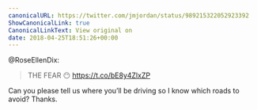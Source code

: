 ```yaml
---
canonicalURL: https://twitter.com/jmjordan/status/989215322052923392
ShowCanonicalLink: true
CanonicalLinkText: View original on
date: 2018-04-25T18:51:26+00:00
---
```

@RoseEllenDix:

> THE FEAR 😶 https://t.co/bE8y4ZlxZP

Can you please tell us where you’ll be driving so I know which roads to avoid? Thanks.